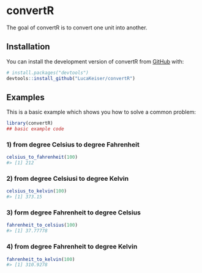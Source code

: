 
<!-- README.md is generated from README.Rmd. Please edit that file -->

# convertR

<!-- badges: start -->
<!-- badges: end -->

The goal of convertR is to convert one unit into another.

## Installation

You can install the development version of convertR from
[GitHub](https://github.com/) with:

``` r
# install.packages("devtools")
devtools::install_github("LucaKeiser/convertR")
```

## Examples

This is a basic example which shows you how to solve a common problem:

``` r
library(convertR)
## basic example code
```

### 1) from degree Celsius to degree Fahrenheit

``` r
celsius_to_fahrenheit(100)
#> [1] 212
```

### 2) from degree Celsiusi to degree Kelvin

``` r
celsius_to_kelvin(100)
#> [1] 373.15
```

### 3) form degree Fahrenheit to degree Celsius

``` r
fahrenheit_to_celsius(100)
#> [1] 37.77778
```

### 4) from degree Fahrenheit to degree Kelvin

``` r
fahrenheit_to_kelvin(100)
#> [1] 310.9278
```
